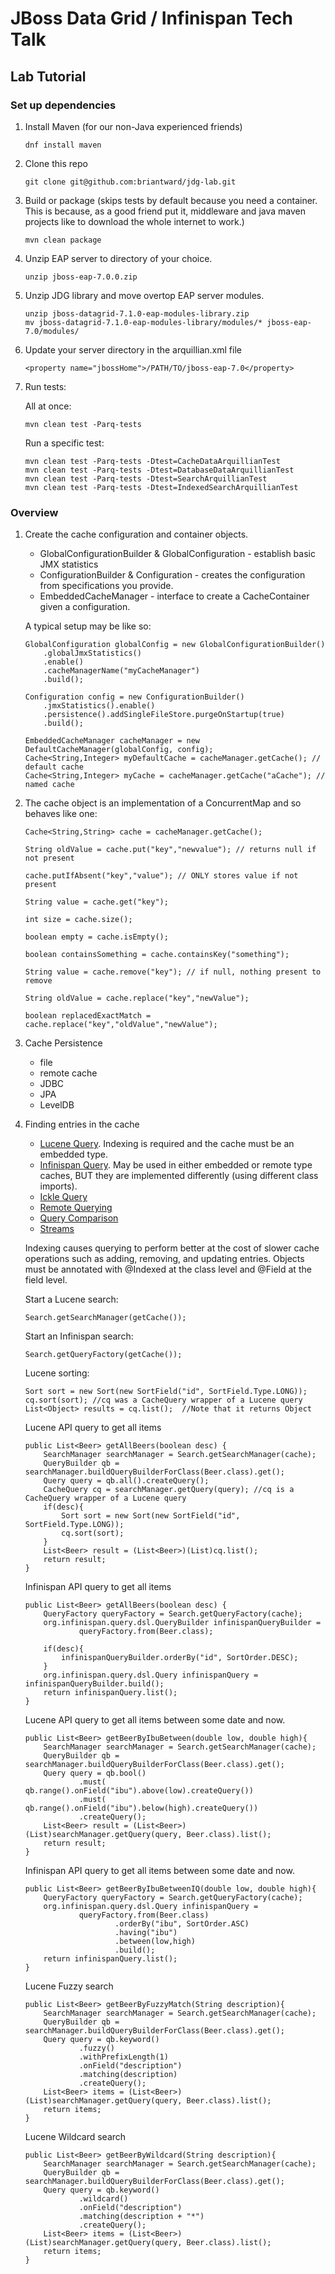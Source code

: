 # JBoss Data Grid / Infinispan Tech Talk
## Lab Tutorial

### Set up dependencies


1. Install Maven (for our non-Java experienced friends)
    ```
    dnf install maven
    ```
2. Clone this repo
    ```
    git clone git@github.com:briantward/jdg-lab.git
    ```
3. Build or package (skips tests by default because you need a container.
    This is because, as a good friend put it, middleware and java maven
    projects like to download the whole internet to work.)
    ```
    mvn clean package
    ```
4. Unzip EAP server to directory of your choice.
    ```
    unzip jboss-eap-7.0.0.zip
    ```

5. Unzip JDG library and move overtop EAP server modules.
    ```
    unzip jboss-datagrid-7.1.0-eap-modules-library.zip
    mv jboss-datagrid-7.1.0-eap-modules-library/modules/* jboss-eap-7.0/modules/
    ```

6. Update your server directory in the arquillian.xml file
    ```
    <property name="jbossHome">/PATH/TO/jboss-eap-7.0</property>
    ```

6. Run tests:

    All at once:

    ```
    mvn clean test -Parq-tests
    ```

    Run a specific test:

    ```
    mvn clean test -Parq-tests -Dtest=CacheDataArquillianTest
    mvn clean test -Parq-tests -Dtest=DatabaseDataArquillianTest
    mvn clean test -Parq-tests -Dtest=SearchArquillianTest
    mvn clean test -Parq-tests -Dtest=IndexedSearchArquillianTest
    ```

### Overview
1. Create the cache configuration and container objects.
    - GlobalConfigurationBuilder & GlobalConfiguration - establish basic JMX statistics
    - ConfigurationBuilder & Configuration - creates the configuration from specifications you provide.
    - EmbeddedCacheManager - interface to create a CacheContainer given a configuration.

    A typical setup may be like so:

    ```
    GlobalConfiguration globalConfig = new GlobalConfigurationBuilder()
        .globalJmxStatistics()
        .enable()
        .cacheManagerName("myCacheManager")
        .build();

    Configuration config = new ConfigurationBuilder()
        .jmxStatistics().enable()
        .persistence().addSingleFileStore.purgeOnStartup(true)
        .build();

    EmbeddedCacheManager cacheManager = new DefaultCacheManager(globalConfig, config);
    Cache<String,Integer> myDefaultCache = cacheManager.getCache(); // default cache
    Cache<String,Integer> myCache = cacheManager.getCache("aCache"); // named cache
    ```

2. The cache object is an implementation of a ConcurrentMap and so behaves like one:

    ```
    Cache<String,String> cache = cacheManager.getCache();

    String oldValue = cache.put("key","newvalue"); // returns null if not present

    cache.putIfAbsent("key","value"); // ONLY stores value if not present

    String value = cache.get("key");

    int size = cache.size();

    boolean empty = cache.isEmpty();

    boolean containsSomething = cache.containsKey("something");

    String value = cache.remove("key"); // if null, nothing present to remove

    String oldValue = cache.replace("key","newValue");

    boolean replacedExactMatch = cache.replace("key","oldValue","newValue");
    ```

3. Cache Persistence
    - file
    - remote cache
    - JDBC
    - JPA
    - LevelDB

4. Finding entries in the cache
     - [Lucene Query](https://access.redhat.com/documentation/en-us/red_hat_jboss_data_grid/7.1/html-single/developer_guide/#querying).  Indexing is required and the cache must be an embedded type.
     - [Infinispan Query](https://access.redhat.com/documentation/en-us/red_hat_jboss_data_grid/7.1/html-single/developer_guide/#the_infinispan_query_dsl). May be used in either embedded or remote type caches, BUT
     they are implemented differently (using different class imports).
     - [Ickle Query](https://access.redhat.com/documentation/en-us/red_hat_jboss_data_grid/7.1/html-single/developer_guide/#building_ickle_query)
     - [Remote Querying](https://access.redhat.com/documentation/en-us/red_hat_jboss_data_grid/7.1/html-single/developer_guide/#remote_querying)
     - [Query Comparison](https://access.redhat.com/documentation/en-us/red_hat_jboss_data_grid/7.1/html-single/developer_guide/#querying_comparison)
     - [Streams](https://access.redhat.com/documentation/en-us/red_hat_jboss_data_grid/7.1/html-single/developer_guide/#streams)

     Indexing causes querying to perform better at the cost of slower
     cache operations such as adding, removing, and updating entries.
     Objects must be annotated with @Indexed at the class level and @Field
     at the field level.

    Start a Lucene search:
    ```
    Search.getSearchManager(getCache());
    ```

    Start an Infinispan search:
    ```
    Search.getQueryFactory(getCache());
    ```

    Lucene sorting:
    ```
    Sort sort = new Sort(new SortField("id", SortField.Type.LONG));
    cq.sort(sort); //cq was a CacheQuery wrapper of a Lucene query
    List<Object> results = cq.list();  //Note that it returns Object
    ```

    Lucene API query to get all items
    ```
    public List<Beer> getAllBeers(boolean desc) {
        SearchManager searchManager = Search.getSearchManager(cache);
        QueryBuilder qb = searchManager.buildQueryBuilderForClass(Beer.class).get();
        Query query = qb.all().createQuery();
        CacheQuery cq = searchManager.getQuery(query); //cq is a CacheQuery wrapper of a Lucene query
        if(desc){
            Sort sort = new Sort(new SortField("id", SortField.Type.LONG));
            cq.sort(sort);
        }
        List<Beer> result = (List<Beer>)(List)cq.list();
        return result;
    }
    ```

    Infinispan API query to get all items
    ```
    public List<Beer> getAllBeers(boolean desc) {
        QueryFactory queryFactory = Search.getQueryFactory(cache);
        org.infinispan.query.dsl.QueryBuilder infinispanQueryBuilder =
                queryFactory.from(Beer.class);

        if(desc){
            infinispanQueryBuilder.orderBy("id", SortOrder.DESC);
        }
        org.infinispan.query.dsl.Query infinispanQuery = infinispanQueryBuilder.build();
        return infinispanQuery.list();
    }
    ```

    Lucene API query to get all items between some date and now.
    ```
    public List<Beer> getBeerByIbuBetween(double low, double high){
        SearchManager searchManager = Search.getSearchManager(cache);
        QueryBuilder qb = searchManager.buildQueryBuilderForClass(Beer.class).get();
        Query query = qb.bool()
                .must( qb.range().onField("ibu").above(low).createQuery())
                .must( qb.range().onField("ibu").below(high).createQuery())
                .createQuery();
        List<Beer> result = (List<Beer>)(List)searchManager.getQuery(query, Beer.class).list();
        return result;
    }
    ```

    Infinispan API query to get all items between some date and now.
    ```
    public List<Beer> getBeerByIbuBetweenIQ(double low, double high){
        QueryFactory queryFactory = Search.getQueryFactory(cache);
        org.infinispan.query.dsl.Query infinispanQuery =
                queryFactory.from(Beer.class)
                        .orderBy("ibu", SortOrder.ASC)
                        .having("ibu")
                        .between(low,high)
                        .build();
        return infinispanQuery.list();
    }
    ```

    Lucene Fuzzy search
    ```
    public List<Beer> getBeerByFuzzyMatch(String description){
        SearchManager searchManager = Search.getSearchManager(cache);
        QueryBuilder qb = searchManager.buildQueryBuilderForClass(Beer.class).get();
        Query query = qb.keyword()
                .fuzzy()
                .withPrefixLength(1)
                .onField("description")
                .matching(description)
                .createQuery();
        List<Beer> items = (List<Beer>)(List)searchManager.getQuery(query, Beer.class).list();
        return items;
    }
    ```
    Lucene Wildcard search
    ```
    public List<Beer> getBeerByWildcard(String description){
        SearchManager searchManager = Search.getSearchManager(cache);
        QueryBuilder qb = searchManager.buildQueryBuilderForClass(Beer.class).get();
        Query query = qb.keyword()
                .wildcard()
                .onField("description")
                .matching(description + "*")
                .createQuery();
        List<Beer> items = (List<Beer>)(List)searchManager.getQuery(query, Beer.class).list();
        return items;
    }
    ```
